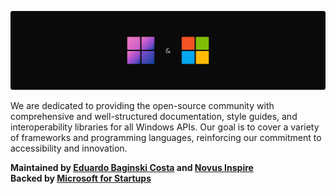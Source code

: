 [img_banner]: ../assets/rounded.png
[social_author]: https://github.com/eduardobaginskicosta
[social_novus]: https://www.linkedin.com/company/novusinspire/
[url_microsoft]: https://www.microsoft.com/en-us/startups

<!--  -->

![ThirtyTwo Interops][img_banner]

We are dedicated to providing the open-source community with comprehensive and
well-structured documentation, style guides, and interoperability libraries for all
Windows APIs. Our goal is to cover a variety of frameworks and programming languages,
reinforcing our commitment to accessibility and innovation.

**Maintained by [Eduardo Baginski Costa][social_author] and [Novus Inspire][social_novus]**  
**Backed by [Microsoft for Startups][url_microsoft]**
